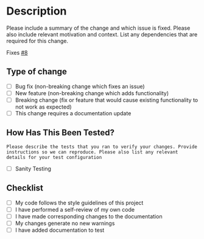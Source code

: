 # Description

Please include a summary of the change and which issue is fixed. Please also include relevant motivation and context. List any dependencies that are required for this change.

Fixes [#8](https://usxtech.atlassian.net/browse/CLOUD-8)

## Type of change

- [ ] Bug fix (non-breaking change which fixes an issue)
- [ ] New feature (non-breaking change which adds functionality)
- [ ] Breaking change (fix or feature that would cause existing functionality to not work as expected)
- [ ] This change requires a documentation update

## How Has This Been Tested?

```text
Please describe the tests that you ran to verify your changes. Provide instructions so we can reproduce. Please also list any relevant details for your test configuration
```

- [ ] Sanity Testing

## Checklist

- [ ] My code follows the style guidelines of this project
- [ ] I have performed a self-review of my own code
- [ ] I have made corresponding changes to the documentation
- [ ] My changes generate no new warnings
- [ ] I have added documentation to test
